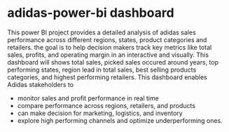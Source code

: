 # adidas-power-bi dashboard
This power BI project provides a detailed analysis of adidas sales performance across different regions, states, product categories and retailers.
the goal is to help decision makers track key metrics like total  sales, profits, and operating margin in an interactive and visually. This dashboard will shows total sales, picked sales occured around years, top performing states, region lead in total sales, best selling products categories, and highest performing retailers.
This dashboard enables Adidas stakeholders to
* monitor sales and profit performance in real time
* compare performance across regions, retailers, and products
* can make decision for marketing, logistics, and inventory
* explore high performing channels and optimize underperforming ones.
  
